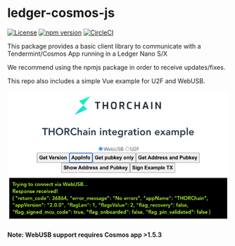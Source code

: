 # ledger-cosmos-js

[![License](https://img.shields.io/badge/License-Apache%202.0-blue.svg)](https://opensource.org/licenses/Apache-2.0)
[![npm version](https://badge.fury.io/js/ledger-cosmos-js.svg)](https://badge.fury.io/js/ledger-cosmos-js)
[![CircleCI](https://circleci.com/gh/zondax/ledger-cosmos-js/tree/master.svg?style=shield)](https://circleci.com/gh/zondax/ledger-cosmos-js/tree/master)

This package provides a basic client library to communicate with a Tendermint/Cosmos App running in a Ledger Nano S/X

We recommend using the npmjs package in order to receive updates/fixes.

This repo also includes a simple Vue example for U2F and WebUSB.

![Example](docs/example.png)

**Note: WebUSB support requires Cosmos app >1.5.3**
